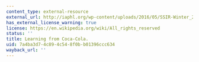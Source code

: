 ```yaml
---
content_type: external-resource
external_url: http://iaphl.org/wp-content/uploads/2016/05/SSIR-Winter_2013_Learning_From_Coca_Cola-1.pdf
has_external_license_warning: true
license: https://en.wikipedia.org/wiki/All_rights_reserved
status: ''
title: Learning from Coca-Cola.
uid: 7a4ba3d7-4c89-4c54-8f0b-b01396ccc634
wayback_url: ''
---
```

